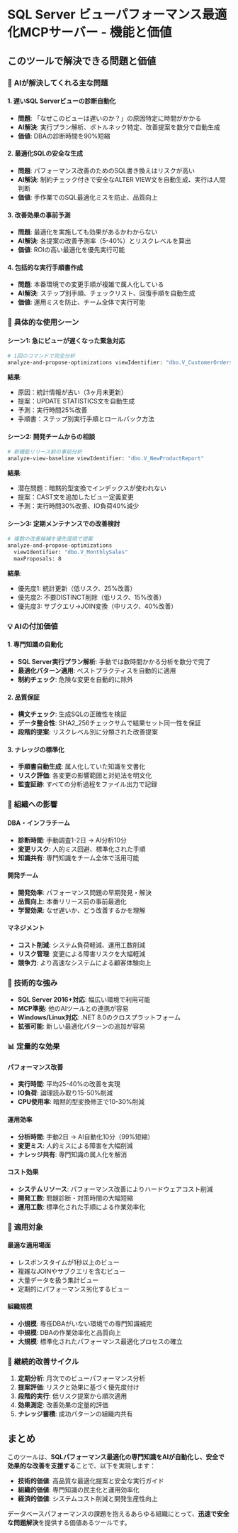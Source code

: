# SQL Server ビューパフォーマンス最適化MCPサーバー - 機能と価値

## このツールで解決できる問題と価値

### 🎯 **AIが解決してくれる主な問題**

#### 1. **遅いSQL Serverビューの診断自動化**
- **問題**: 「なぜこのビューは遅いのか？」の原因特定に時間がかかる
- **AI解決**: 実行プラン解析、ボトルネック特定、改善提案を数分で自動生成
- **価値**: DBAの診断時間を90%短縮

#### 2. **最適化SQLの安全な生成**
- **問題**: パフォーマンス改善のためのSQL書き換えはリスクが高い
- **AI解決**: 制約チェック付きで安全なALTER VIEW文を自動生成、実行は人間判断
- **価値**: 手作業でのSQL最適化ミスを防止、品質向上

#### 3. **改善効果の事前予測**
- **問題**: 最適化を実施しても効果があるかわからない
- **AI解決**: 各提案の改善予測率（5-40%）とリスクレベルを算出
- **価値**: ROIの高い最適化を優先実行可能

#### 4. **包括的な実行手順書作成**
- **問題**: 本番環境での変更手順が複雑で属人化している  
- **AI解決**: ステップ別手順、チェックリスト、回復手順を自動生成
- **価値**: 運用ミスを防止、チーム全体で実行可能

### 🚀 **具体的な使用シーン**

#### シーン1: 急にビューが遅くなった緊急対応
```bash
# 1回のコマンドで完全分析
analyze-and-propose-optimizations viewIdentifier: "dbo.V_CustomerOrders"
```
**結果**: 
- 原因：統計情報が古い（3ヶ月未更新）
- 提案：UPDATE STATISTICS文を自動生成
- 予測：実行時間25%改善
- 手順書：ステップ別実行手順とロールバック方法

#### シーン2: 開発チームからの相談
```bash
# 新機能リリース前の事前分析
analyze-view-baseline viewIdentifier: "dbo.V_NewProductReport"  
```
**結果**:
- 潜在問題：暗黙的型変換でインデックスが使われない
- 提案：CAST文を追加したビュー定義変更
- 予測：実行時間30%改善、IO負荷40%減少

#### シーン3: 定期メンテナンスでの改善検討
```bash
# 複数の改善候補を優先度順で提案
analyze-and-propose-optimizations 
  viewIdentifier: "dbo.V_MonthlySales"
  maxProposals: 8
```
**結果**:
- 優先度1: 統計更新（低リスク、25%改善）
- 優先度2: 不要DISTINCT削除（低リスク、15%改善）  
- 優先度3: サブクエリ→JOIN変換（中リスク、40%改善）

### 💡 **AIの付加価値**

#### 1. **専門知識の自動化**
- **SQL Server実行プラン解析**: 手動では数時間かかる分析を数分で完了
- **最適化パターン適用**: ベストプラクティスを自動的に適用
- **制約チェック**: 危険な変更を自動的に除外

#### 2. **品質保証**
- **構文チェック**: 生成SQLの正確性を検証
- **データ整合性**: SHA2_256チェックサムで結果セット同一性を保証
- **段階的提案**: リスクレベル別に分類された改善提案

#### 3. **ナレッジの標準化**
- **手順書自動生成**: 属人化していた知識を文書化
- **リスク評価**: 各変更の影響範囲と対処法を明文化
- **監査証跡**: すべての分析過程をファイル出力で記録

### 🏢 **組織への影響**

#### DBA・インフラチーム
- **診断時間**: 手動調査1-2日 → AI分析10分
- **変更リスク**: 人的ミス回避、標準化された手順
- **知識共有**: 専門知識をチーム全体で活用可能

#### 開発チーム  
- **開発効率**: パフォーマンス問題の早期発見・解決
- **品質向上**: 本番リリース前の事前最適化
- **学習効果**: なぜ遅いか、どう改善するかを理解

#### マネジメント
- **コスト削減**: システム負荷軽減、運用工数削減
- **リスク管理**: 変更による障害リスクを大幅軽減
- **競争力**: より高速なシステムによる顧客体験向上

### 🔧 **技術的な強み**

- **SQL Server 2016+対応**: 幅広い環境で利用可能
- **MCP準拠**: 他のAIツールとの連携が容易
- **Windows/Linux対応**: .NET 8.0のクロスプラットフォーム
- **拡張可能**: 新しい最適化パターンの追加が容易

### 📊 **定量的な効果**

#### パフォーマンス改善
- **実行時間**: 平均25-40%の改善を実現
- **IO負荷**: 論理読み取り15-50%削減
- **CPU使用率**: 暗黙的型変換修正で10-30%削減

#### 運用効率
- **分析時間**: 手動2日 → AI自動化10分（99%短縮）
- **変更ミス**: 人的ミスによる障害を大幅削減
- **ナレッジ共有**: 専門知識の属人化を解消

#### コスト効果
- **システムリソース**: パフォーマンス改善によりハードウェアコスト削減
- **開発工数**: 問題診断・対策時間の大幅短縮
- **運用工数**: 標準化された手順による作業効率化

### 🎯 **適用対象**

#### 最適な適用場面
- レスポンスタイムが1秒以上のビュー
- 複雑なJOINやサブクエリを含むビュー
- 大量データを扱う集計ビュー
- 定期的にパフォーマンス劣化するビュー

#### 組織規模
- **小規模**: 専任DBAがいない環境での専門知識補完
- **中規模**: DBAの作業効率化と品質向上
- **大規模**: 標準化されたパフォーマンス最適化プロセスの確立

### 🔄 **継続的改善サイクル**

1. **定期分析**: 月次でのビューパフォーマンス分析
2. **提案評価**: リスクと効果に基づく優先度付け
3. **段階的実行**: 低リスク提案から順次適用
4. **効果測定**: 改善効果の定量的評価
5. **ナレッジ蓄積**: 成功パターンの組織内共有

## まとめ

このツールは、**SQLパフォーマンス最適化の専門知識をAIが自動化し、安全で効果的な改善を支援する**ことで、以下を実現します：

- **技術的価値**: 高品質な最適化提案と安全な実行ガイド
- **組織的価値**: 専門知識の民主化と運用効率化  
- **経済的価値**: システムコスト削減と開発生産性向上

データベースパフォーマンスの課題を抱えるあらゆる組織にとって、**迅速で安全な問題解決**を提供する価値あるツールです。